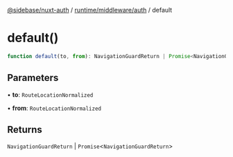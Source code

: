 [@sidebase/nuxt-auth](../../../../index.md) / [runtime/middleware/auth](../index.md) / default

# default()

```ts
function default(to, from): NavigationGuardReturn | Promise<NavigationGuardReturn>
```

## Parameters

• **to**: `RouteLocationNormalized`

• **from**: `RouteLocationNormalized`

## Returns

`NavigationGuardReturn` \| `Promise`\<`NavigationGuardReturn`\>
